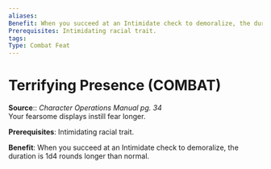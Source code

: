 ```yaml
---
aliases: 
Benefit: When you succeed at an Intimidate check to demoralize, the duration is 1d4 rounds longer than normal.
Prerequisites: Intimidating racial trait.
tags: 
Type: Combat Feat
---
```


# Terrifying Presence (COMBAT)

**Source**:: _Character Operations Manual pg. 34_  
Your fearsome displays instill fear longer.

**Prerequisites**: Intimidating racial trait.

**Benefit**: When you succeed at an Intimidate check to demoralize, the duration is 1d4 rounds longer than normal.
